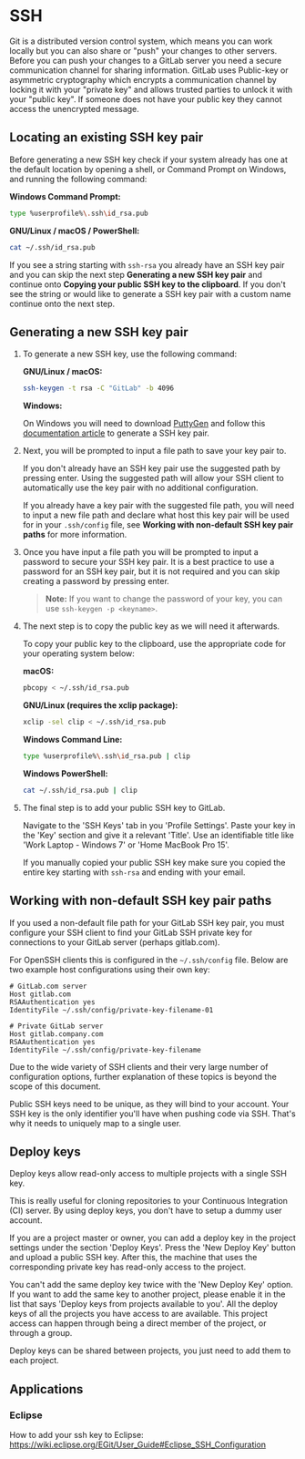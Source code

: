 # SSH

Git is a distributed version control system, which means you can work locally
but you can also share or "push" your changes to other servers.
Before you can push your changes to a GitLab server
you need a secure communication channel for sharing information.
GitLab uses Public-key or asymmetric cryptography
which encrypts a communication channel by locking it with your "private key"
and allows trusted parties to unlock it with your "public key".
If someone does not have your public key they cannot access the unencrypted message.

## Locating an existing SSH key pair

Before generating a new SSH key check if your system already has one
at the default location by opening a shell, or Command Prompt on Windows,
and running the following command:

**Windows Command Prompt:**

```bash
type %userprofile%\.ssh\id_rsa.pub
```

**GNU/Linux / macOS / PowerShell:**

```bash
cat ~/.ssh/id_rsa.pub
```

If you see a string starting with `ssh-rsa` you already have an SSH key pair
and you can skip the next step **Generating a new SSH key pair**
and continue onto **Copying your public SSH key to the clipboard**.
If you don't see the string or would like to generate a SSH key pair with a
custom name continue onto the next step.

## Generating a new SSH key pair

1. To generate a new SSH key, use the following command:

    **GNU/Linux / macOS:**

    ```bash
    ssh-keygen -t rsa -C "GitLab" -b 4096
    ```

    **Windows:**

    On Windows you will need to download
    [PuttyGen](http://www.chiark.greenend.org.uk/~sgtatham/putty/download.html)
    and follow this [documentation article][winputty] to generate a SSH key pair.

1. Next, you will be prompted to input a file path to save your key pair to.

    If you don't already have an SSH key pair use the suggested path by pressing
    enter. Using the suggested path will allow your SSH client
    to automatically use the key pair with no additional configuration.

    If you already have a key pair with the suggested file path, you will need
    to input a new file path and declare what host this key pair will be used
    for in your `.ssh/config` file, see **Working with non-default SSH key pair paths**
    for more information.

1. Once you have input a file path you will be prompted to input a password to
   secure your SSH key pair. It is a best practice to use a password for an SSH
   key pair, but it is not required and you can skip creating a password by
   pressing enter.

     >**Note:**
     If you want to change the password of your key, you can use `ssh-keygen -p <keyname>`.

1. The next step is to copy the public key as we will need it afterwards.

    To copy your public key to the clipboard, use the appropriate code for your
    operating system below:

    **macOS:**

    ```bash
    pbcopy < ~/.ssh/id_rsa.pub
    ```

    **GNU/Linux (requires the xclip package):**

    ```bash
    xclip -sel clip < ~/.ssh/id_rsa.pub
    ```

    **Windows Command Line:**

    ```bash
    type %userprofile%\.ssh\id_rsa.pub | clip
    ```

    **Windows PowerShell:**

    ```bash
    cat ~/.ssh/id_rsa.pub | clip
    ```

1. The final step is to add your public SSH key to GitLab.

    Navigate to the 'SSH Keys' tab in you 'Profile Settings'.
    Paste your key in the 'Key' section and give it a relevant 'Title'.
    Use an identifiable title like 'Work Laptop - Windows 7' or
    'Home MacBook Pro 15'.

    If you manually copied your public SSH key make sure you copied the entire
    key starting with `ssh-rsa` and ending with your email.

## Working with non-default SSH key pair paths

If you used a non-default file path for your GitLab SSH key pair,
you must configure your SSH client to find your GitLab SSH private key
for connections to your GitLab server (perhaps gitlab.com).

For OpenSSH clients this is configured in the `~/.ssh/config` file.
Below are two example host configurations using their own key:

```
# GitLab.com server
Host gitlab.com
RSAAuthentication yes
IdentityFile ~/.ssh/config/private-key-filename-01

# Private GitLab server
Host gitlab.company.com
RSAAuthentication yes
IdentityFile ~/.ssh/config/private-key-filename
```

Due to the wide variety of SSH clients and their very large number of
configuration options, further explanation of these topics is beyond the scope
of this document.

Public SSH keys need to be unique, as they will bind to your account.
Your SSH key is the only identifier you'll have when pushing code via SSH.
That's why it needs to uniquely map to a single user.

## Deploy keys

Deploy keys allow read-only access to multiple projects with a single SSH
key.

This is really useful for cloning repositories to your Continuous
Integration (CI) server. By using deploy keys, you don't have to setup a
dummy user account.

If you are a project master or owner, you can add a deploy key in the
project settings under the section 'Deploy Keys'. Press the 'New Deploy
Key' button and upload a public SSH key. After this, the machine that uses
the corresponding private key has read-only access to the project.

You can't add the same deploy key twice with the 'New Deploy Key' option.
If you want to add the same key to another project, please enable it in the
list that says 'Deploy keys from projects available to you'. All the deploy
keys of all the projects you have access to are available. This project
access can happen through being a direct member of the project, or through
a group.

Deploy keys can be shared between projects, you just need to add them to each
project.

## Applications

### Eclipse

How to add your ssh key to Eclipse: https://wiki.eclipse.org/EGit/User_Guide#Eclipse_SSH_Configuration

[winputty]: https://the.earth.li/~sgtatham/putty/0.67/htmldoc/Chapter8.html#pubkey-puttygen
